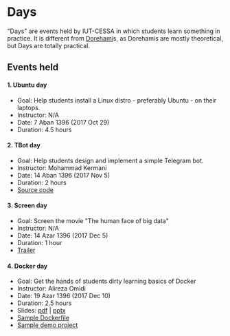 Days
====

"Days" are events held by IUT-CESSA in which students learn something in practice. It is different from [Dorehami](https://github.com/iut-cessa/dorehami)s, as Dorehamis are mostly theoretical, but Days are totally practical.  

Events held
----
#### 1. Ubuntu day  
  * Goal: Help students install a Linux distro - preferably Ubuntu - on their laptops.
  * Instructor: N/A
  * Date: 7 Aban 1396 (2017 Oct 29)
  * Duration: 4.5 hours

#### 2. TBot day
  * Goal: Help students design and implement a simple Telegram bot.
  * Instructor: Mohammad Kermani
  * Date: 14 Aban 1396 (2017 Nov 5)
  * Duration: 2 hours
  * [Source code](tbotday)

#### 3. Screen day
  * Goal: Screen the movie "The human face of big data"
  * Instructor: N/A
  * Date: 14 Azar 1396 (2017 Dec 5)
  * Duration: 1 hour
  * [Trailer](https://www.youtube.com/watch?v=NpA3gP9xHMg)

#### 4. Docker day
  * Goal: Get the hands of students dirty learning basics of Docker
  * Instructor: Alireza Omidi
  * Date: 19 Azar 1396 (2017 Dec 10)
  * Duration: 2.5 hours
  * Slides: [pdf](dockerday/Docker.pdf) | [pptx ](dockerday/Docker.pptx)
  * [Sample Dockerfile](dockerday/Dockerfile)
  * [Sample demo project](https://github.com/Cloud-Demo-Team/voting-demo)
